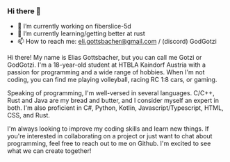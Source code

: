 ### Hi there 👋

- 🔭 I’m currently working on fiberslice-5d
- 🌱 I’m currently learning/getting better at rust
- 📫 How to reach me: eli.gottsbacher@gmail.com / (discord) GodGotzi

Hi there! My name is Elias Gottsbacher, but you can call me Gotzi or GodGotzi. I'm a 18-year-old student at HTBLA Kaindorf Austria with a passion for programming and a wide range of hobbies. When I'm not coding, you can find me playing volleyball, racing RC 1:8 cars, or gaming.

Speaking of programming, I'm well-versed in several languages. C/C++, Rust and Java are my bread and butter, and I consider myself an expert in both. I'm also proficient in C#, Python, Kotlin, Javascript/Typescript, HTML, CSS, and Rust.

I'm always looking to improve my coding skills and learn new things. If you're interested in collaborating on a project or just want to chat about programming, feel free to reach out to me on Github. I'm excited to see what we can create together!
